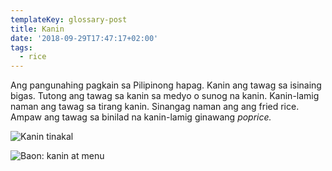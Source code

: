 ```yaml
---
templateKey: glossary-post
title: Kanin
date: '2018-09-29T17:47:17+02:00'
tags:
  - rice
---
```

Ang pangunahing pagkain sa Pilipinong hapag. Kanin ang tawag sa isinaing bigas. Tutong ang tawag sa kanin sa medyo o sunog na kanin. Kanin-lamig naman ang tawag sa tirang kanin. Sinangag naman ang ang fried rice. Ampaw ang tawag sa binilad na kanin-lamig ginawang _poprice._

![Kanin tinakal](/kanin-cups.jpg)

![Baon: kanin at menu](/baon-kanin-menudo.jpg)
